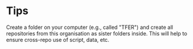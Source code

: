# Tips

Create a folder on your computer (e.g., called "TFER") and create all repositories from this organisation as sister folders inside. This will help to ensure cross-repo use of script, data, etc.
